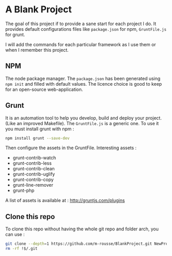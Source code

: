 # A Blank Project

The goal of this project if to provide a sane start for each project I do.
It provides default configurations files like `package.json` for npm, `GruntFile.js` for grunt.

I will add the commands for each particular framework as I use them or when I remember this project.

## NPM

The node package manager. The `package.json` has been generated using `npm init` and filled with default values.
The licence choice is good to keep for an open-source web-application.

## Grunt

It is an automation tool to help you develop, build and deploy your project. (Like an improved Makefile).
The `GruntFile.js` is a generic one.
To use it you must install grunt with npm :
```bash
npm install grunt --save-dev
```
Then configure the assets in the GruntFile.
Interesting assets :
- grunt-contrib-watch
- grunt-contrib-less
- grunt-contrib-clean
- grunt-contrib-uglify
- grunt-contrib-copy
- grunt-line-remover
- grunt-php

A list of assets is available at : http://gruntjs.com/plugins

## Clone this repo

To clone this repo without having the whole git repo and folder arch, you can use :
```bash
git clone --depth=1 https://github.com/m-rousse/BlankProject.git NewProject
rm -rf !$/.git
```
